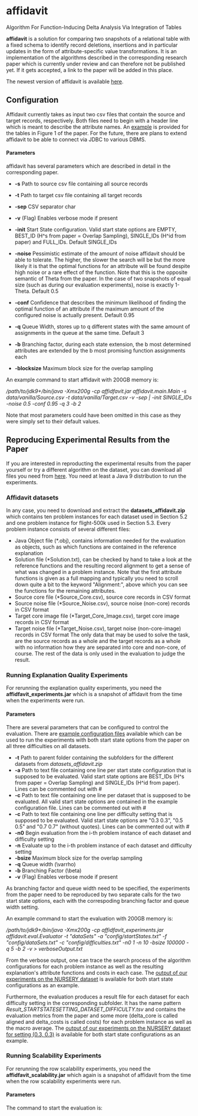 # affidavit
Algorithm For Function-Inducing Delta Analysis Via Integration of Tables

**affidavit** is a solution for comparing two snapshots of a relational table with a fixed schema to identify record deletions, insertions and in particular updates in the form of attribute-specific value transformations. It is an implementation of the algorithms described in the corresponding research paper which is currently under review and can therefore not be published yet. If it gets accepted, a link to the paper will be added in this place.

The newest version of affidavit is available [here](https://github.com/Finkman7/affidavit/blob/master/affidavit.jar).

## Configuration
Affidavit currently takes as input two csv files that contain the source and target records, respectively. Both files need to begin with a header line which is meant to describe the attribute names. An [example](https://github.com/Finkman7/affidavit/tree/master/exampleSnapshots) is provided for the tables in Figure 1 of the paper. For the future, there are plans to extend affidavit to be able to connect via JDBC to various DBMS.

#### Parameters
affidavit has several parameters which are described in detail in the corresponding paper.

- **-s** Path to source csv file containing all source records
- **-t** Path to target csv file containing all target records
- **-sep** CSV separator char
- **-v** (Flag) Enables verbose mode if present

- **-init** Start State configuration. Valid start state options are EMPTY, BEST_ID (H^s from paper = Overlap Sampling), SINGLE_IDs (H^id from paper) and FULL_IDs. Default SINGLE_IDs
- **-noise** Pessimistic estimate of the amount of noise affidavit should be able to tolerate. The higher, the slower the search will be but the more likely it is that the optimal functions for an attribute will be found despite high noise or a rare effect of the function. Note that this is the opposite semantic of Theta from the paper. In the case of two snapshots of equal size (such as during our evaluation experiments), noise is exactly 1-Theta. Default 0.5
- **-conf** Confidence that describes the minimum likelihood of finding the optimal function of an attribute if the maximum amount of the configured noise is actually present. Default 0.95
- **-q** Queue Width, stores up to q different states with the same amount of assignments in the queue at the same time. Default 3
- **-b** Branching factor, during each state extension, the b most determined attributes are extended by the b most promising function assignments each
- **-blocksize** Maximum block size for the overlap sampling

An example command to start affidavit with 200GB memory is:

*/path/to/jdk9+/bin/java -Xmx200g -cp affidfavit.jar affidavit.main.Main -s data/vanilla/Source.csv -t  data/vanilla/Target.csv -v -sep | -init SINGLE_IDs -noise 0.5 -conf 0.95 -q 3 -b 2*

Note that most parameters could have been omitted in this case as they were simply set to their default values.

## Reproducing Experimental Results from the Paper
If you are interested in reproducting the experimental results from the paper yourself or try a different algorithm on the dataset, you can download all files you need from [here](http://data.dws.informatik.uni-mannheim.de/affidavit/). You need at least a Java 9 distribution to run the experiments.

### Affidavit datasets
In any case, you need to download and extract the **datasets_affidavit.zip** which contains ten problem instances for each dataset used in Section 5.2 and one problem instance for flight-500k used in Section 5.3.
Every problem instance consists of several different files:
- Java Object file (\*.obj), contains information needed for the evaluation as objects, such as which functions are contained in the reference explanation
- Solution file (\*Solution.txt), can be checked by hand to take a look at the reference functions and the resulting record alignment to get a sense of what was changed in a problem instance. Note that the first attribute functions is given as a full mapping and typically you need to scroll down quite a bit to the keyword "Alignment:", above which you can see the functions for the remaining attributes.
- Source core file (\*Source_Core.csv), source core records in CSV format
- Source noise file (\*Source_Noise.csv), source noise (non-core) records in CSV format
- Target core image file (\*Target_Core_Image.csv), target core image records in CSV format
- Target noise file (\*Target_Noise.csv), target noise (non-core-image) records in CSV format
The only data that may be used to solve the task, are the source records as a whole and the target records as a whole with no information how they are separated into core and non-core, of course. The rest of the data is only used in the evaluation to judge the result.

### Running Explanation Quality Experiments
For rerunning the explanation quality experiments, you need the **affidfavit_experiments.jar** which is a snapshot of affidavit from the time when the experiments were run.

#### Parameters
There are several parameters that can be configured to control the evaluation. There are [example configuration files](https://github.com/Finkman7/affidavit/tree/master/evalConfigs) available which can be used to run the experiments with both start state options from the paper on all three difficulties on all datasets.

- **-t** Path to parent folder containing the subfolders for the different datasets from *datasets_affidavit.zip*
- **-a** Path to text file containing one line per start state configuration that is supposed to be evaluated. Valid start state options are BEST_IDs (H^s from paper = Overlap Sampling) and SINGLE_IDs (H^id from paper). Lines can be commented out with #
- **-c** Path to text file containing one line per dataset that is supposed to be evaluated. All valid start state options are contained in the example configuration file. Lines can be commented out with #
- **-c** Path to text file containing one line per difficulty setting that is supposed to be evaluated. Valid start state options are "0.3 0.3", "0.5 0.5" and "0.7 0.7" (without quotes). Lines can be commented out with #
- **-n0** Begin evaluation from the i-th problem instance of each dataset and difficulty setting
- **-n** Evaluate up to the i-th problem instance of each dataset and difficulty setting
- **-bsize** Maximum block size for the overlap sampling
- **-q** Queue width (\varrho)
- **-b** Branching Factor (\beta)
- **-v** (Flag) Enables verbose mode if present

As branching factor and queue width need to be specified, the experiments from the paper need to be reproduced by two separate calls for the two start state options, each with the correspoding branching factor and queue width setting.

An example command to start the evaluation with 200GB memory is:

*/path/to/jdk9+/bin/java -Xmx200g -cp affidfavit_experiments.jar affidavit.eval.Evaluator -t "dataSets" -a "config/startStates.txt" -f "config/dataSets.txt" -c "config/difficulties.txt" -n0 1 -n 10 -bsize 100000 -q 5 -b 2 -v > verboseOutput.txt*

From the verbose output, one can trace the search process of the algorithm configurations for each problem instance as well as the resulting explanation's attribute functions and costs in each case. The [output of our experiments on the NURSERY dataset](https://github.com/Finkman7/affidavit/tree/master/exampleOutput) is available for both start state configurations as an example.

Furthermore, the evaluation produces a result file for each dataset for each difficulty setting in the corresponding subfolder. It has the name pattern *Result_STARTSTATESETTING_DATASET_DIFFICULTY.tsv* and contains the evaluation metrics from the paper and some more (delta_core is called aligned and delta_costs is called costs) for each problem instance as well as the macro average. The [output of our experiments on the NURSERY dataset for setting (0.3, 0.3)](https://github.com/Finkman7/affidavit/tree/master/exampleResult) is available for both start state configurations as an example.

### Running Scalability Experiments
For rerunning the row scalability experiments, you need the **affidfavit_scalability.jar** which again is a snapshot of affidavit from the time when the row scalability experiments were run.

#### Parameters

The command to start the evaluation is:

